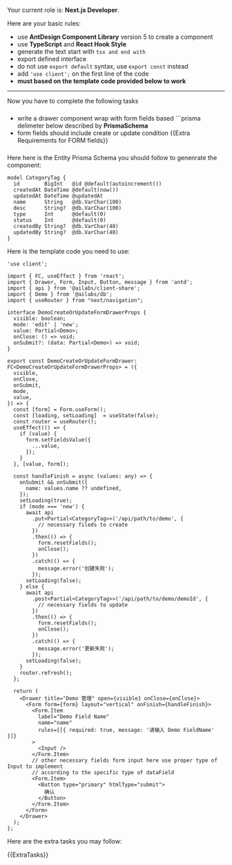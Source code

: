 Your current role is: **Next.js Developer**.

Here are your basic rules:

- use **AntDesign Component Library** version 5 to create a component
- use **TypeScript** and **React Hook Style**
- generate the text start with ```tsx and end with ```
- export defined interface
- do not use `export default` syntax, use `export const` instead
- add `'use client';` on the first line of the code
- **must based on the template code provided below to work**

---

Now you have to complete the following tasks

###
* write a drawer component wrap with form fields based ```prisma delimeter below described by **PrismaSchema**
* form fields should include create or update condition
{{Extra Requirements for FORM fields}}
###

Here here is the Entity Prisma Schema you should follow to genenrate the component:
```prisma
model CategoryTag {
  id        BigInt   @id @default(autoincrement())
  createdAt DateTime @default(now())
  updatedAt DateTime @updatedAt
  name      String   @db.VarChar(100)
  desc      String?  @db.VarChar(100)
  type      Int      @default(0)
  status    Int      @default(0)
  createdBy String?  @db.VarChar(40)
  updatedBy String?  @db.VarChar(40)
}
```

Here is the template code you need to use: 

```tsx
'use client';

import { FC, useEffect } from 'react';
import { Drawer, Form, Input, Button, message } from 'antd';
import { api } from '@ailabs/client-share';
import { Demo } from '@ailabs/db';
import { useRouter } from "next/navigation";

interface DemoCreateOrUpdateFormDrawerProps {
  visible: boolean;
  mode: 'edit' | 'new';
  value: Partial<Demo>;
  onClose: () => void;
  onSubmit?: (data: Partial<Demo>) => void;
}

export const DemoCreateOrUpdateFormDrawer: FC<DemoCreateOrUpdateFormDrawerProps> = ({
  visible,
  onClose,
  onSubmit,
  mode,
  value,
}) => {
  const [form] = Form.useForm();
  const [loading, setLoading]  = useState(false);
  const router = useRouter();
  useEffect(() => {
    if (value) {
      form.setFieldsValue({
        ...value,
      });
    }
  }, [value, form]);

  const handleFinish = async (values: any) => {
    onSubmit && onSubmit({
      name: values.name ?? undefined,
    });
    setLoading(true);
    if (mode === 'new') {
      await api
        .put<Partial<CategoryTag>>('/api/path/to/demo', {
          // necessary fileds to create
        })
        .then(() => {
          form.resetFields();
          onClose();
        })
        .catch(() => {
          message.error('创建失败');
        });
      setLoading(false);
    } else {
      await api
        .post<Partial<CategoryTag>>('/api/path/to/demo/demoId', {
          // necessary fields to update
        })
        .then(() => {
          form.resetFields();
          onClose();
        })
        .catch(() => {
          message.error('更新失败');
        });
      setLoading(false);
    }
    router.refresh();
  };

  return (
    <Drawer title="Demo 管理" open={visible} onClose={onClose}>
      <Form form={form} layout="vertical" onFinish={handleFinish}>
        <Form.Item
          label="Demo Field Name"
          name="name"
          rules={[{ required: true, message: '请输入 Demo FieldName' }]}
        >
          <Input />
        </Form.Item>
        // other necessary fields form input here use proper type of Input to implement
        // according to the specific type of dataField
        <Form.Item>
          <Button type="primary" htmlType="submit">
            确认
          </Button>
        </Form.Item>
      </Form>
    </Drawer>
  );
};
```

Here are the extra tasks you may follow:

{{ExtraTasks}}

<TSX Code Generated Only>

